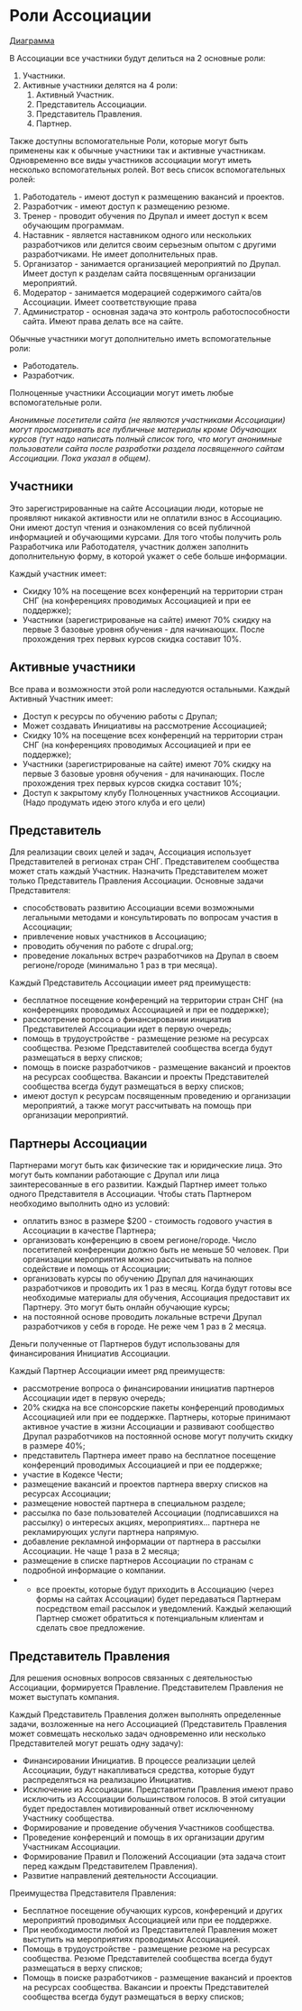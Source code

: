 # Роли Ассоциации

[Диаграмма](Roles-diagram.pdf)

В Ассоциации все участники будут делиться на 2 основные роли:
 1. Участники.
 2. Активные участники делятся на 4 роли:
    1. Активный Участник.
    2. Представитель Ассоциации.
    3. Представитель Правления.
    4. Партнер.

Также доступны вспомогательные Роли, которые могут быть применены как к обычные участники так и активные участникам. Одновременно все виды участников ассоциации могут иметь несколько вспомогательных ролей. Вот весь список вспомогательных ролей:
 1. Работодатель - имеют доступ к размещению вакансий и проектов.
 2. Разработчик - имеют доступ к размещению резюме.
 3. Тренер - проводит обучения по Друпал и имеет доступ к всем обучающим программам.
 4. Наставник - является наставником одного или нескольких разработчиков или делится своим серьезным опытом с другими разработчиками. Не имеет дополнительных прав.
 5. Организатор - занимается организацией мероприятий по Друпал. Имеет доступ к разделам сайта посвященным организации мероприятий.
 6. Модератор - занимается модерацией содержимого сайта/ов Ассоциации. Имеет соответствующие права
 7. Администратор - основная задача это контроль работоспособности сайта. Имеют права делать все на сайте.

Обычные участники могут дополнительно иметь вспомогательные роли:
 - Работодатель.
 - Разработчик.

Полноценные участники Ассоциации могут иметь любые вспомогательные роли.

*Анонимные посетители сайта (не являются участниками Ассоциации) могут просматривать все публичные материалы кроме Обучающих курсов (тут надо написать полный список того, что могут анонимные пользователи сайта после разработки раздела посвященного сайтам Ассоциации. Пока указал в общем).*

## Участники
Это зарегистрированные на сайте Ассоциации люди, которые не проявляют никакой активности или не оплатили взнос в Ассоциацию. Они имеют доступ чтения и ознакомления со всей публичной информацией и обучающими курсами. Для того чтобы получить роль Разработчика или Работодателя, участник должен заполнить дополнительную форму, в которой укажет о себе больше информации.

Каждый участник имеет:
 - Cкидку 10% на посещение всех конференций на территории стран СНГ (на конференциях проводимых Ассоциацией и при ее поддержке);
 - Участники (зарегистрированые на сайте) имеют 70% скидку на первые 3 базовые уровня обучения - для начинающих. После прохождения трех первых курсов скидка составит 10%.

## Активные участники
Все права и возможности этой роли наследуются остальными. Каждый Активный Участник имеет:
 - Доступ к ресурсы по обучению работы с Друпал;
 - Может создавать Инициативы на рассмотрение Ассоциацией;
 - Скидку 10% на посещение всех конференций на территории стран СНГ (на конференциях проводимых Ассоциацией и при ее поддержке);
 - Участники (зарегистрированые на сайте) имеют 70% скидку на первые 3 базовые уровня обучения - для начинающих. После прохождения трех первых курсов скидка составит 10%;
 - Доступ к закрытому клубу Полноценных участников Ассоциации. (Надо продумать идею этого клуба и его цели)

## Представитель
Для реализации своих целей и задач, Ассоциация использует Представителей в регионах стран СНГ. Представителем сообщества может стать каждый Участник. Назначить Представителем может только Представитель Правления Ассоциации. Основные задачи Представителя:
 - способствовать развитию Ассоциации всеми возможными легальными методами и консультировать по вопросам участия в Ассоциации;
 - привлечение новых участников в Ассоциацию;
 - проводить обучения по работе с drupal.org;
 - проведение локальных встреч разработчиков на Друпал в своем регионе/городе (минимально 1 раз в три месяца).

Каждый Представитель Ассоциации имеет ряд преимуществ:
 - бесплатное посещение конференций на территории стран СНГ (на конференциях проводимых Ассоциацией и при ее поддержке);
 - рассмотрение вопроса о финансировании инициатив Представителей Ассоциации идет в первую очередь;
 - помощь в трудоустройстве - размещение резюме на ресурсах сообщества. Резюме Представителей сообщества всегда будут размещаться в верху списков;
 - помощь в поиске разработчиков - размещение вакансий и проектов на ресурсах сообщества. Вакансии и проекты Представителей сообщества всегда будут размещаться в верху списков;
 - имеют доступ к ресурсам посвященным проведению и организации мероприятий, а также могут рассчитывать на помощь при организации мероприятий.

## Партнеры Ассоциации
Партнерами могут быть как физические так и юридические лица. Это могут быть компании работающие с Друпал или лица заинтересованные в его развитии. Каждый Партнер имеет только одного Представителя в Ассоциации. Чтобы стать Партнером необходимо выполнить одно из условий:
 - оплатить взнос в размере $200 - стоимость годового участия в Ассоциации в качестве Партнера;
 - организовать конференцию в своем регионе/городе. Число посетителей конференции должно быть не меньше 50 человек. При организации мероприятия можно рассчитывать на полное содействие и помощь от Ассоциации;
 - организовать курсы по обучению Друпал для начинающих разработчиков и проводить их 1 раз в месяц. Когда будут готовы все необходимые материалы для обучения, Ассоциация предоставит их Партнеру. Это могут быть онлайн обучающие курсы;
 - на постоянной основе проводить локальные встречи Друпал разработчиков у себя в городе. Не реже чем 1 раз в 2 месяца.

Деньги полученные от Партнеров будут использованы для финансирования Инициатив Ассоциации.

Каждый Партнер Ассоциации имеет ряд преимуществ:
 - рассмотрение вопроса о финансировании инициатив партнеров Ассоциации идет в первую очередь;
 - 20% скидка на все спонсорские пакеты конференций проводимых Ассоциацией или при ее поддержке. Партнеры, которые принимают активное участие в жизни Ассоциации и развивают сообщество Друпал разработчиков на постоянной основе могут получить скидку в размере 40%;
 - представитель Партнера имеет право на бесплатное посещение конференций проводимых Ассоциацией и при ее поддержке;
 - участие в Кодексе Чести;
 - размещение вакансий и проектов партнера вверху списков на ресурсах Ассоциации;
 - размещение новостей партнера в специальном разделе;
 - рассылка по базе пользователей Ассоциации (подписавшихся на рассылку) о интересых акциях, мероприятиях... партнера не рекламирующих услуги партнера напрямую.
 - добавление рекламной информации от партнера в рассылки Ассоциации. Не чаще 1 раза в 2 месяца;
 - размещение в списке партнеров Ассоциации по странам с подробной информацие о компании.
 - - все проекты, которые будут приходить в Ассоциацию (через формы на сайтах Ассоциации) будет передаваться Партнерам посредством email рассылок и уведомлений. Каждый желающий Партнер сможет обратиться к потенциальным клиентам и сделать свое предложение.

## Представитель Правления
Для решения основных вопросов связанных с деятельностью Ассоциации, формируется Правление. Представителем Правления не может выступать компания.

Каждый Представитель Правления должен выполнять определенные задачи, возложенные на него Ассоциацией (Представитель Правления может совмещать несколько задач одновременно или несколько Представителей могут решать одну задачу):
 - Финансировании Инициатив. В процессе реализации целей Ассоциации, будут накапливаться средства, которые будут распределяться на реализацию Инициатив.
 - Исключение из Ассоциации. Представители Правления имеют право исключить из Ассоциации большинством голосов. В этой ситуации будет предоставлен мотивированный ответ исключенному Участнику сообщества.
 - Формирование и проведение обучения Участников сообщества.
 - Проведение конференций и помощь в их организации другим Участникам Ассоциации.
 - Формирование Правил и Положений Ассоциации (эта задача стоит перед каждым Представителем Правления).
 - Развитие направлений деятельности Ассоциации.

Преимущества Представителя Правления:
 - Бесплатное посещение обучающих курсов, конференций и других мероприятий проводимых Ассоциацией или при ее поддержке.
 - При необходимости любой из Представителей Правления может выступить на мероприятиях проводимых Ассоциацией.
 - Помощь в трудоустройстве - размещение резюме на ресурсах сообщества. Резюме Представителей сообщества всегда будут размещаться в верху списков;
 - Помощь в поиске разработчиков - размещение вакансий и проектов на ресурсах сообщества. Вакансии и проекты Представителей сообщества всегда будут размещаться в верху списков;
